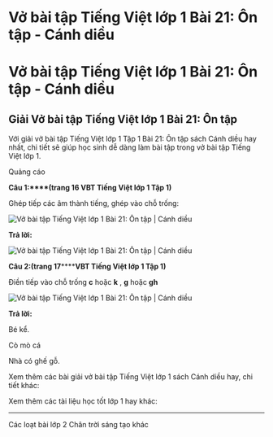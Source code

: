 # Vở bài tập Tiếng Việt lớp 1 Bài 21: Ôn tập - Cánh diều

# Vở bài tập Tiếng Việt lớp 1 Bài 21: Ôn tập - Cánh diều

## Giải Vở bài tập Tiếng Việt lớp 1 Bài 21: Ôn tập

Với giải vở bài tập Tiếng Việt lớp 1 Tập 1 Bài 21: Ôn tập sách Cánh diều hay nhất, chi tiết sẽ giúp học sinh dễ dàng làm bài tập trong vở bài tập Tiếng Việt lớp 1.

Quảng cáo

**Câu 1:****(trang 16 VBT Tiếng Việt lớp 1 Tập 1)**

Ghép tiếp các âm thành tiếng, ghép vào chỗ trống:

![Vở bài tập Tiếng Việt lớp 1 Bài 21: Ôn tập | Cánh diều](https://www.vietjack.com/vbt-tieng-viet-1-cd/images/bai-21-on-tap-1.png)

**Trả lời:**

![Vở bài tập Tiếng Việt lớp 1 Bài 21: Ôn tập | Cánh diều](https://www.vietjack.com/vbt-tieng-viet-1-cd/images/bai-21-on-tap-2.png)

**Câu 2:****(trang 1****7********VBT Tiếng Việt lớp 1 Tập 1)**

Điền tiếp vào chỗ trống **c** hoặc **k** , **g** hoặc **gh**

![Vở bài tập Tiếng Việt lớp 1 Bài 21: Ôn tập | Cánh diều](https://www.vietjack.com/vbt-tieng-viet-1-cd/images/bai-21-on-tap-3.png)

**Trả lời:**

Bé kể.

Cò mò cá

Nhà có ghế gỗ.

Xem thêm các bài giải vở bài tập Tiếng Việt lớp 1 sách Cánh diều hay, chi tiết khác:

Xem thêm các tài liệu học tốt lớp 1 hay khác:

* * *

Các loạt bài lớp 2 Chân trời sáng tạo khác
